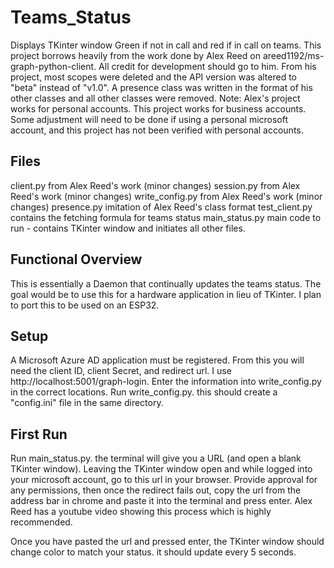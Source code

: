 # Teams_Status
Displays TKinter window Green if not in call and red if in call on teams.
This project borrows heavily from the work done by Alex Reed on areed1192/ms-graph-python-client. All credit for development should go to him.
From his project, most scopes were deleted and the API version was altered to "beta" instead of "v1.0". A presence class was written in the format of his other classes and all other classes were removed.
Note: Alex's project works for personal accounts. This project works for business accounts. Some adjustment will need to be done if using a personal microsoft account, and this project has not been verified with personal accounts.

## Files
client.py         from Alex Reed's work (minor changes)
session.py        from Alex Reed's work (minor changes)
write_config.py   from Alex Reed's work (minor changes)
presence.py       imitation of Alex Reed's class format
test_client.py    contains the fetching formula for teams status
main_status.py    main code to run - contains TKinter window and initiates all other files.

## Functional Overview
This is essentially a Daemon that continually updates the teams status. The goal would be to use this for a hardware application in lieu of TKinter. I plan to port this to be used on an ESP32.

## Setup
A Microsoft Azure AD application must be registered. From this you will need the client ID, client Secret, and redirect url. I use http://localhost:5001/graph-login.
Enter the information into write_config.py in the correct locations.
Run write_config.py. this should create a "config.ini" file in the same directory.

## First Run
Run main_status.py. the terminal will give you a URL (and open a blank TKinter window). Leaving the TKinter window open and while logged into your microsoft account, go to this url in your browser. Provide approval for any permissions, then once the redirect fails out, copy the url from the address bar in chrome and paste it into the terminal and press enter. Alex Reed has a youtube video showing this process which is highly recommended. 

Once you have pasted the url and pressed enter, the TKinter window should change color to match your status. it should update every 5 seconds.
